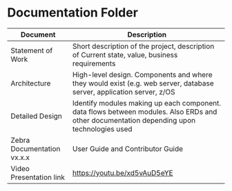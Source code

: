 # Documentation Folder
| Document | Description |
|---|---|
| Statement of Work| Short description of the project, description of Current state, value, business requirements |
| Architecture | High-level design.  Components and where they would exist (e.g. web server, database server, application server, z/OS |
| Detailed Design | Identify modules making up each component.  data flows between modules.  Also ERDs and other documentation depending upon technologies used |
| Zebra Documentation vx.x.x | User Guide and Contributor Guide |
| Video Presentation link |  https://youtu.be/xd5vAuD5eYE |
